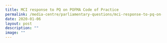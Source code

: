 ```yaml
---
title: MCI response to PQ on POFMA Code of Practice
permalink: /media-centre/parliamentary-questions/mci-response-to-pq-on-pofma-code-of-practice/
date: 2020-01-06
layout: post
description: ""
image: ""
---
```

